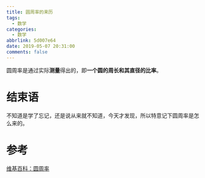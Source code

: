 ```yaml
---
title: 圆周率的来历
tags:
  - 数学
categories:
  - 数学
abbrlink: 5d007e64
date: 2019-05-07 20:31:00
comments: false
---
```


圆周率是通过实际**测量**得出的，即**一个圆的周长和其直径的比率**。

<!-- more -->

# 结束语

不知道是学了忘记，还是说从来就不知道，今天才发现，所以特意记下圆周率是怎么来的。

# 参考

[维基百科：圆周率](https://zh.wikipedia.org/wiki/%E5%9C%93%E5%91%A8%E7%8E%87)
